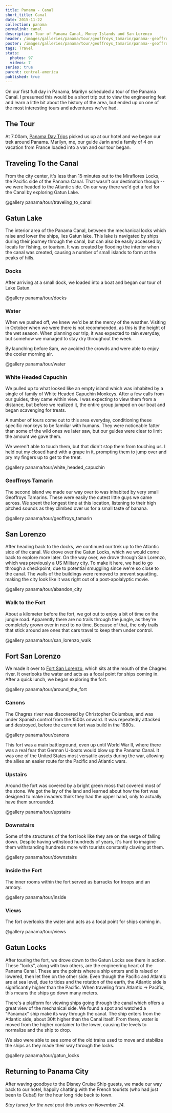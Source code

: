 ```yaml
---
title: Panama - Canal
short_title: Canal
date: 2015-11-22
collection: panama
permalink: canal
description: Tour of Panama Canal, Money Islands and San Lorenzo
header: /images/galleries/panama/tour/geoffroys_tamarin/panama--geoffroys_tamarin-s036-r5.jpg
poster: /images/galleries/panama/tour/geoffroys_tamarin/panama--geoffroys_tamarin-s036-r5.jpg
tags: Travel
stats:
  photos: 97
  videos: 7
series: true
parent: central-america
published: true
---
```


On our first full day in Panama, Marilyn scheduled a tour of the Panama Canal. I presumed this would be a short trip out to view the engineering feat and learn a little bit about the history of the area, but ended up on one of the most interesting tours and adventures we've had.

## The Tour


At 7:00am, [Panama Day Trips](http://panamadaytrips.com/) picked us up at our hotel and we began our trek around Panama. Marilyn, me, our guide Jarin and a family of 4 on vacation from France loaded into a van and our tour began.


## Traveling To the Canal

From the city center, it's less than 15 minutes out to the Miraflores Locks, the Pacific side of the Panama Canal. That wasn't our destination though -- we were headed to the Atlantic side. On our way there we'd get a feel for the Canal by exploring Gatun Lake.

@gallery panama/tour/traveling_to_canal


## Gatun Lake

The interior area of the Panama Canal, between the mechanical locks which raise and lower the ships, lies Gatun lake. This lake is navigated by ships during their journey through the canal, but can also be easily accessed by locals for fishing, or tourism. It was created by flooding the interior when the canal was created, causing a number of small islands to form at the peaks of hills.


### Docks

After arriving at a small dock, we loaded into a boat and began our tour of Lake Gatun.

@gallery panama/tour/docks


### Water

When we pushed off, we knew we'd be at the mercy of the weather. Visiting in October when we were there is not recommended, as this is the height of the wet season. When planning our trip, it was expected to rain everyday, but somehow we managed to stay dry throughout the week.

By launching before 8am, we avoided the crowds and were able to enjoy the cooler morning air.

@gallery panama/tour/water


### White Headed Capuchin

We pulled up to what looked like an empty island which was inhabited by a single of family of White Headed Capuchin Monkeys. After a few calls from our guides, they came within view. I was expecting to view them from a distance, but before we realized it, the entire group jumped on our boat and began scavenging for treats.

A number of tours come out to this area everyday, conditioning these specific monkeys to be familiar with humans. They were noticeable fatter than some of the wild ones we later saw, but our guides were clear to limit the amount we gave them.

We weren't able to touch them, but that didn't stop them from touching us. I held out my closed hand with a grape in it, prompting them to jump over and pry my fingers up to get to the treat.

@gallery panama/tour/white_headed_capuchin

### Geoffroys Tamarin

The second island we made our way over to was inhabited by very small Geoffroys Tamarins. These were easily the cutest little guys we came across. We spent the longest time at this location, listening to their high pitched sounds as they climbed over us for a small taste of banana.

@gallery panama/tour/geoffroys_tamarin


## San Lorenzo

After heading back to the docks, we continued our trek up to the Atlantic side of the canal. We drove over the Gatun Locks, which we would come back to explore more later. On the way over, we drove through San Lorenzo, which was previously a US Military city. To make it here, we had to go through a checkpoint, due to potential smuggling since we're so close to the canal. The walls of the buildings were removed to prevent squatting, making the city look like it was right out of a post-apolalyptic movie.

@gallery panama/tour/abandon_city


### Walk to the Fort

About a kilometer before the fort, we got out to enjoy a bit of time on the jungle road. Apparently there are no trails through the jungle, as they're completely grown over in next to no time. Because of that, the only trails that stick around are ones that cars travel to keep them under control.

@gallery panama/tour/san_lorenzo_walk


## Fort San Lorenzo

We made it over to [Fort San Lorenzo](https://en.wikipedia.org/wiki/Chagres_and_Fort_San_Lorenzo), which sits at the mouth of the Chagres river. It overlooks the water and acts as a focal point for ships coming in. After a quick lunch, we began exploring the fort.

@gallery panama/tour/around_the_fort


### Canons

The Chagres river was discovered by Christopher Columbus, and was under Spanish control from the 1500s onward. It was repeatedly attacked and destroyed, before the current fort was build in the 1680s.

@gallery panama/tour/canons

This fort was a main battleground, even up until World War II, where there was a real fear that German U-boats would blow up the Panama Canal. It was one of the United States most versatile assets during the war, allowing the allies an easier route for the Pacific and Atlantic wars.


### Upstairs

Around the fort was covered by a bright green moss that covered most of the stone. We got the lay of the land and learned about how the fort was designed to make invaders think they had the upper hand, only to actually have them surrounded.

@gallery panama/tour/upstairs


### Downstairs

Some of the structures of the fort look like they are on the verge of falling down. Despite having withstood hundreds of years, it's hard to imagine them withstanding hundreds more with tourists constantly clawing at them.

@gallery panama/tour/downstairs


### Inside the Fort

The inner rooms within the fort served as barracks for troops and an armory.  

@gallery panama/tour/inside


### Views

The fort overlooks the water and acts as a focal point for ships coming in.

@gallery panama/tour/views


## Gatun Locks

After touring the fort, we drove down to the Gatun Locks see them in action. These "locks", along with two others, are the engineering heart of the Panama Canal. These are the points where a ship enters and is raised or lowered, then let free on the other side. Even though the Pacific and Atlantic are at sea level, due to tides and the rotation of the earth, the Atlantic side is significantly higher than the Pacific. When traveling from Atlantic -> Pacific, this means the ships go down many meters.

There's a platform for viewing ships going through the canal which offers a great view of the mechanical side. We found a spot and watched a "Panamax" ship make its way through the canal. The ship enters from the Atlantic side, about 30ft higher than the Canal itself. From there, water is moved from the higher container to the lower, causing the levels to normalize and the ship to drop.

We also were able to see some of the old trains used to move and stabilize the ships as they made their way through the locks.

@gallery panama/tour/gatun_locks


## Returning to Panama City

After waving goodbye to the Disney Cruise Ship guests, we made our way back to our hotel, happily chatting with the French tourists (who had just been to Cuba!) for the hour long ride back to town.

_Stay tuned for the next post this series on November 24._
